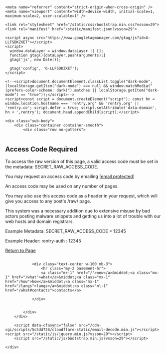 <!DOCTYPE html>

<html>


<head>
    <meta charset="utf-8">
    
<title>What</title>
<link rel="canonical" href="https://rentry.co/what" />

    
<meta name="description" content="Rentry.co is a markdown paste service with preview, custom urls and editing. Fast, simple and free.">
<meta name="keywords" content="paste, markdown, publishing, markdown paste service, markdown from command line">

<meta name="twitter:card" content="summary" />
<meta name="twitter:description" content="Markdown paste service with preview, custom urls and editing." />
<meta name="twitter:title" content="Rentry.co - Markdown Paste Service" />
<meta name="twitter:site" content="@rentry_co" />
<meta name="twitter:image" content="https://rentry.co/static/icons/512.png" />

<meta property="og:url" content="https://rentry.co/" />
<meta property="og:title" content="Rentry.co - Markdown Paste Service" />
<meta property="og:description" content="Markdown paste service with preview, custom urls and editing." />
<meta property="og:image" content="https://rentry.co/static/icons/512.png" />
<meta property="og:type" content="website" />

    <meta name="referrer" content="strict-origin-when-cross-origin" />
    <meta name="viewport" content="width=device-width, initial-scale=1, maximum-scale=2, user-scalable=1" />

    <link rel="stylesheet" href="/static/css/bootstrap.min.css?vsson=29">
    <link rel="manifest" href="/static/manifest.json?vsson=29">

    <script async src="https://www.googletagmanager.com/gtag/js?id=G-LLFSDKZXET"></script>
    <script>
      window.dataLayer = window.dataLayer || [];
      function gtag(){dataLayer.push(arguments);}
      gtag('js', new Date());

      gtag('config', 'G-LLFSDKZXET');
    </script>

    <!--<script>document.documentElement.classList.toggle("dark-mode", (localStorage.getItem("dark-mode") === null && window.matchMedia("(prefers-color-scheme: dark)").matches || localStorage.getItem("dark-mode") == "true"));</script>-->
    <script>const script = document.createElement("script"); const hn = window.location.hostname === 'rentry.org' && 'rentry.org' || 'rentry.co'; script.defer = true; script.setAttribute('data-domain', hn + ',rentry'); document.head.appendChild(script);</script>

    
    
</head>

<body class="m-0 p-0 body">


    <div class="sub-body">
        <div class="container container-smooth">
            <div class="row no-gutters">
                
<div class="col-12">
    <div class="row no-gutters">
        <div class="long-words entry-text my-2 px-2 px-sm-4 w-100" style="overflow-y: auto; padding-top: 0.1px; padding-bottom: 0.1px">
            <article>
                <div>
                    <h2 class="h5" id="wat">Access Code Required</h2>
                    <p>To access the raw version of this page, a valid access code must be set in the metadata: SECRET_RAW_ACCESS_CODE.</p>
                    <p>You may request an access code by emailing <a href="/cdn-cgi/l/email-protection" class="__cf_email__" data-cfemail="c8bbbdb8b8a7babc88baada6bcbab1e6aba7">[email&#160;protected]</a></p>
                    <p>An access code may be used on any number of pages.</p>
                    <p>You may also use this access code as a header in your request, which will give you access to any post's /raw/ page.</p>
                    <p>This system was a necessary addition due to extensive misuse by bad actors posting malware snippets and getting us into a lot of trouble with our web hosts and domain registrars.</p>
                    <p>Example Metadata: SECRET_RAW_ACCESS_CODE = 12345</p>
                    <p>Example Header: rentry-auth : 12345</p>
                    <p><a href="/freemediafuckyeah">Return to Page</a></p>
                </div>
            </article>
        </div>
    </div>
</div>

                
                <div class="text-center w-100 mb-3">
                    <hr class="my-2 basement-hr">
                    <a class="mr-1" href="/">new</a>&middot;<a class="mx-1" href="/what">what</a>&middot;<a class="mx-1" href="/how">how</a>&middot;<a class="mx-1" href="/langs">langs</a>&middot;<a class="ml-1" href="/what#contacts">contacts</a>
<div class="position-relative"><span style="right: 0; bottom: -9px; background:transparent!important" class="position-absolute btn squared mr-2 mr-sm-0" id="darkModeBtn" title="Dark/light mode"></span></div>

                </div>
                
                
            </div>
        </div>

        <script data-cfasync="false" src="/cdn-cgi/scripts/5c5dd728/cloudflare-static/email-decode.min.js"></script><script src="/static/js/jquery.min.js?vsson=29"></script>
        <script src="/static/js/bootstrap.min.js?vsson=29"></script>
        
    </div>
</body>

</html>
